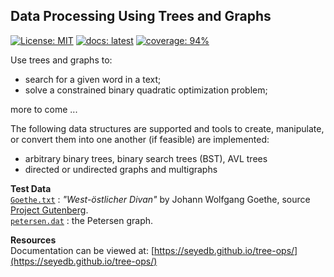## Data Processing Using Trees and Graphs
[![License: MIT](https://img.shields.io/badge/License-MIT-yellow.svg)](./LICENSE) [![docs: latest](https://img.shields.io/badge/docs-latest-blue)](https://seyedb.github.io/tree-ops/) [![coverage: 94%](https://img.shields.io/badge/coverage-94%25-green)](./tests/)

Use trees and graphs to: 
* search for a given word in a text;
* solve a constrained binary quadratic optimization problem;

more to come ...

The following data structures are supported and tools to create, manipulate, or convert them into one another (if feasible) are implemented:
* arbitrary binary trees, binary search trees (BST), AVL trees<br />
* directed or undirected graphs and multigraphs

**Test Data**<br />
[`Goethe.txt`](./data/Goethe.txt) : *"West-östlicher Divan"* by Johann Wolfgang Goethe, source [Project Gutenberg](https://www.gutenberg.org).<br />
[`petersen.dat`](./data/petersen.dat) : the Petersen graph.

**Resources**<br />
Documentation can be viewed at: [https://seyedb.github.io/tree-ops/](https://seyedb.github.io/tree-ops/)
